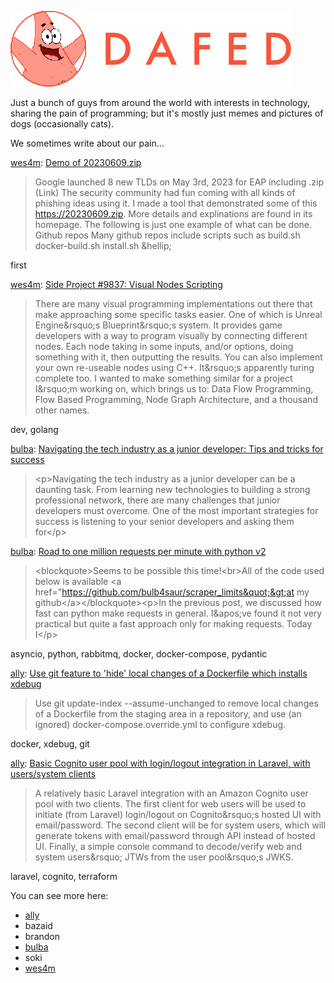 ![DAFED](https://raw.githubusercontent.com/dafedteam/.github/main/profile/dafed.png)

Just a bunch of guys from around the world with interests in technology, sharing the pain of programming; but it's mostly just memes and pictures of dogs (occasionally cats).

We sometimes write about our pain...

<!-- BLOG-POST-LIST:START -->
[wes4m](https://github.com/wes4m): [Demo of 20230609.zip](https://wes4m.io/posts/demo-of-20230609/)
> Google launched 8 new TLDs on May 3rd, 2023 for EAP including .zip &lpar;Link&rpar; The security community had fun coming with all kinds of phishing ideas using it.
I made a tool that demonstrated some of this https://20230609.zip. More details and explinations are found in its homepage. The following is just one example of what can be done.
Github repos Many github repos include scripts such as build.sh docker-build.sh install.sh &amp;hellip;

first

[wes4m](https://github.com/wes4m): [Side Project #9837: Visual Nodes Scripting](https://wes4m.io/posts/ta-dataflow-programming/)
> There are many visual programming implementations out there that make approaching some specific tasks easier. One of which is Unreal Engine&amp;rsquo;s Blueprint&amp;rsquo;s system.
It provides game developers with a way to program visually by connecting different nodes. Each node taking in some inputs, and/or options, doing something with it, then outputting the results. You can also implement your own re-useable nodes using C++. It&amp;rsquo;s apparently turing complete too.
I wanted to make something similar for a project I&amp;rsquo;m working on, which brings us to: Data Flow Programming, Flow Based Programming, Node Graph Architecture, and a thousand other names.

dev, golang

[bulba](https://github.com/bulb4saur): [Navigating the tech industry as a junior developer: Tips and tricks for success](https://ebulba.dev/navigating-the-tech-industry-as-a-junior-developer-tips-and-tricks-for-success/)
> &lt;p&gt;Navigating the tech industry as a junior developer can be a daunting task. From learning new technologies to building a strong professional network, there are many challenges that junior developers must overcome. One of the most important strategies for success is listening to your senior developers and asking them for&lt;/p&gt;



[bulba](https://github.com/bulb4saur): [Road to one million requests per minute with python v2](https://ebulba.dev/road-to-one-million-requests-per-minute-with-python-v2/)
> &lt;blockquote&gt;Seems to be possible this time!&lt;br&gt;All of the code used below is available &lt;a href=&quot;https://github.com/bulb4saur/scraper_limits&quot;&gt;at my github&lt;/a&gt;&lt;/blockquote&gt;&lt;p&gt;In the previous post, we discussed how fast can python make requests in general. I&amp;apos;ve found it not very practical but quite a fast approach only for making requests. Today I&lt;/p&gt;

asyncio, python, rabbitmq, docker, docker-compose, pydantic

[ally](https://github.com/alistaircol): [Use git feature to &#39;hide&#39; local changes of a Dockerfile which installs xdebug](https://ac93.uk/articles/git-update-index-assume-unchanged-dockerfile-for-xdebug/)
> Use git update-index --assume-unchanged to remove local changes of a Dockerfile from the staging area in a repository, and use &lpar;an ignored&rpar; docker-compose.override.yml to configure xdebug.

docker, xdebug, git

[ally](https://github.com/alistaircol): [Basic Cognito user pool with login/logout integration in Laravel, with users/system clients](https://ac93.uk/articles/laravel-integration-with-amazon-cognito/)
> A relatively basic Laravel integration with an Amazon Cognito user pool with two clients. The first client for web users will be used to initiate &lpar;from Laravel&rpar; login/logout on Cognito&amp;rsquo;s hosted UI with email/password. The second client will be for system users, which will generate tokens with email/password through API instead of hosted UI. Finally, a simple console command to decode/verify web and system users&amp;rsquo; JTWs from the user pool&amp;rsquo;s JWKS.

laravel, cognito, terraform
<!-- BLOG-POST-LIST:END -->

You can see more here:

* [ally](https://ac93.uk)
* bazaid
* brandon
* [bulba](https://ebulba.dev)
* soki
* [wes4m](https://wes4m.io)
